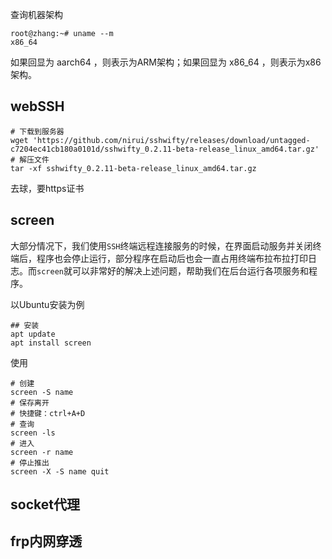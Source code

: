 

查询机器架构

```
root@zhang:~# uname --m
x86_64
```

如果回显为 aarch64 ，则表示为ARM架构；如果回显为 x86_64 ，则表示为x86架构。



## webSSH

```
# 下载到服务器
wget 'https://github.com/nirui/sshwifty/releases/download/untagged-c7204ec41cb180a0101d/sshwifty_0.2.11-beta-release_linux_amd64.tar.gz'
# 解压文件
tar -xf sshwifty_0.2.11-beta-release_linux_amd64.tar.gz
```

去球，要https证书

## screen

大部分情况下，我们使用`SSH`终端远程连接服务的时候，在界面启动服务并关闭终端后，程序也会停止运行，部分程序在启动后也会一直占用终端布拉布拉打印日志。而`screen`就可以非常好的解决上述问题，帮助我们在后台运行各项服务和程序。

以Ubuntu安装为例
```shell
## 安装
apt update
apt install screen
```
使用

```shell
# 创建
screen -S name
# 保存离开
# 快捷键：ctrl+A+D
# 查询
screen -ls
# 进入
screen -r name
# 停止推出
screen -X -S name quit
```

## socket代理



## frp内网穿透



